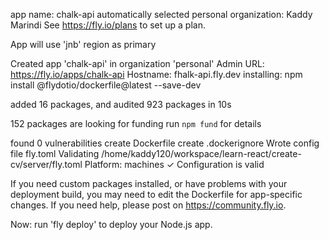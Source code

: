 app name: chalk-api
automatically selected personal organization: Kaddy Marindi
See https://fly.io/plans to set up a plan.

App will use 'jnb' region as primary

Created app 'chalk-api' in organization 'personal'
Admin URL: https://fly.io/apps/chalk-api
Hostname: fhalk-api.fly.dev
installing: npm install @flydotio/dockerfile@latest --save-dev

added 16 packages, and audited 923 packages in 10s

152 packages are looking for funding
  run `npm fund` for details

found 0 vulnerabilities
     create  Dockerfile
     create  .dockerignore
Wrote config file fly.toml
Validating /home/kaddy120/workspace/learn-react/create-cv/server/fly.toml
Platform: machines
✓ Configuration is valid

If you need custom packages installed, or have problems with your deployment
build, you may need to edit the Dockerfile for app-specific changes. If you
need help, please post on https://community.fly.io.

Now: run 'fly deploy' to deploy your Node.js app.
